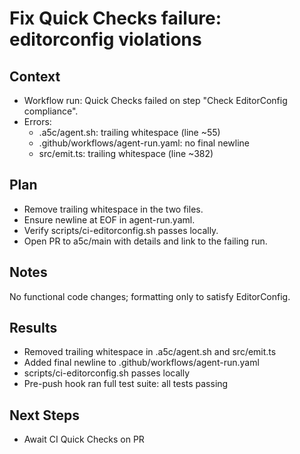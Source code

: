 # Fix Quick Checks failure: editorconfig violations

## Context

- Workflow run: Quick Checks failed on step "Check EditorConfig compliance".
- Errors:
  - .a5c/agent.sh: trailing whitespace (line ~55)
  - .github/workflows/agent-run.yaml: no final newline
  - src/emit.ts: trailing whitespace (line ~382)

## Plan

- Remove trailing whitespace in the two files.
- Ensure newline at EOF in agent-run.yaml.
- Verify scripts/ci-editorconfig.sh passes locally.
- Open PR to a5c/main with details and link to the failing run.

## Notes

No functional code changes; formatting only to satisfy EditorConfig.

## Results

- Removed trailing whitespace in .a5c/agent.sh and src/emit.ts
- Added final newline to .github/workflows/agent-run.yaml
- scripts/ci-editorconfig.sh passes locally
- Pre-push hook ran full test suite: all tests passing

## Next Steps

- Await CI Quick Checks on PR
